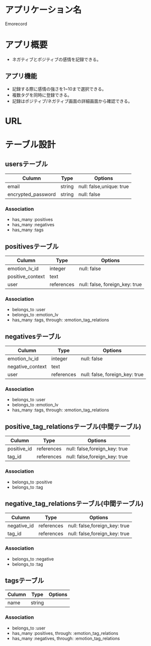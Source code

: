 # アプリケーション名
Emorecord

# アプリ概要
- ネガティブとポジティブの感情を記録できる。

## アプリ機能
- 記録する際に感情の強さを1~10まで選択できる。
- 複数タグを同時に登録できる。
- 記録はポジティブ/ネガティブ画面の詳細画面から確認できる。

# URL



# テーブル設計

## usersテーブル
| Culumn            | Type    | Options                   |
| ----------------- | ------- | ------------------------- |
| email             | string  |  null: false,unique: true |
| encrypted_password| string  |  null: false              |


### Association
- has_many :positives
- has_many :negatives
- has_many :tags


## positivesテーブル
| Culumn            | Type    | Options                   |
| ----------------- | ------- | ------------------------- |
| emotion_lv_id     | integer |  null: false              |
| positive_context  | text    |                           |
| user              |references | null: false, foreign_key: true|

### Association
- belongs_to :user
- belongs_to :emotion_lv
- has_many :tags, through: :emotion_tag_relations

## negativesテーブル
| Culumn            | Type    | Options                   |
| ----------------- | ------- | ------------------------- |
| emotion_lv_id     | integer |  null: false              |
| negative_context  | text    |                           |
| user              |references| null: false, foreign_key: true|

### Association
- belongs_to :user
- belongs_to :emotion_lv
- has_many :tags, through: :emotion_tag_relations

## positive_tag_relationsテーブル(中間テーブル)
| Culumn            | Type       | Options                       |
| ----------------- | -------    | ----------------------------- |
| positive_id       | references | null: false,foreign_key: true |
| tag_id            | references | null: false,foreign_key: true |

### Association
- belongs_to :positive
- belongs_to :tag

## negative_tag_relationsテーブル(中間テーブル)
| Culumn            | Type       | Options                       |
| ----------------- | -------    | ----------------------------- |
| negative_id       | references | null: false,foreign_key: true |
| tag_id            | references | null: false,foreign_key: true |

### Association
- belongs_to :negative
- belongs_to :tag

## tagsテーブル
| Culumn            | Type    | Options                   |
| ----------------- | ------- | ------------------------- |
| name              | string  |                           |

### Association
- belongs_to :user
- has_many :positives, through: :emotion_tag_relations
- has_many :negatives, through: :emotion_tag_relations